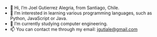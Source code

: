 - 👋 Hi, I’m Joel Gutierrez Alegria, from Santiago, Chile.
- 👀 I’m interested in learning various programming languages, such as Python, JavaScript or Java.
- 🌱 I’m currently studying computer engineering.
- 📫 You can contact me through my email: jgutiale@gmail.com

<!---
JoelGutierrezA/JoelGutierrezA is a ✨ special ✨ repository because its `README.md` (this file) appears on your GitHub profile.
You can click the Preview link to take a look at your changes.
--->
